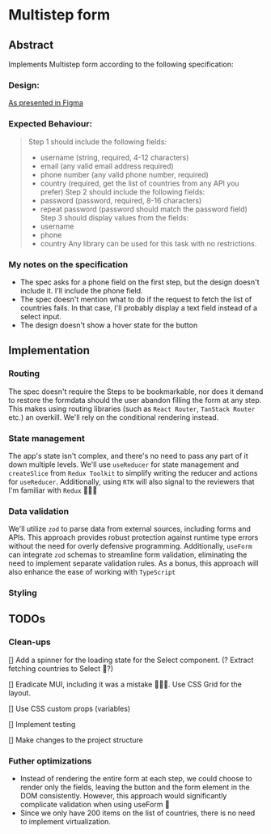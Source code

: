 # Multistep form

## Abstract

Implements Multistep form according to the following specification:

### Design:

[As presented in Figma](https://www.figma.com/file/KsJexV6VyuYDTAzjcXlZ9t)

### Expected Behaviour:

> Step 1 should include the following fields:
>
> - username (string, required, 4-12 characters)
> - email (any valid email address required)
> - phone number (any valid phone number, required)
> - country (required, get the list of countries from any API you prefer)
>   Step 2 should include the following fields:
> - password (password, required, 8-16 characters)
> - repeat password (password should match the password field)
>   Step 3 should display values from the fields:
> - username
> - phone
> - country
>   Any library can be used for this task with no restrictions.

### My notes on the specification

- The spec asks for a phone field on the first step, but the design doesn't include it. I'll include the phone field.
- The spec doesn't mention what to do if the request to fetch the list of countries fails. In that case, I'll probably display a text field instead of a select input.
- The design doesn't show a hover state for the button

## Implementation

### Routing

The spec doesn't require the Steps to be bookmarkable, nor does it demand to restore the formdata should the user abandon filling the form at any step. This makes using routing libraries (such as `React Router`, `TanStack Router` etc.) an overkill. We'll rely on the conditional rendering instead.

### State management

The app's state isn't complex, and there's no need to pass any part of it down multiple levels. We'll use `useReducer` for state management and `createSlice` from `Redux Toolkit` to simplify writing the reducer and actions for `useReducer`. Additionally, using `RTK` will also signal to the reviewers that I'm familiar with `Redux` 👨🏼‍💻

### Data validation

We'll utilize `zod` to parse data from external sources, including forms and APIs. This approach provides robust protection against runtime type errors without the need for overly defensive programming. Additionally, `useForm` can integrate `zod` schemas to streamline form validation, eliminating the need to implement separate validation rules. As a bonus, this approach will also enhance the ease of working with `TypeScript`

### Styling

## TODOs

### Clean-ups

[] Add a spinner for the loading state for the Select component. (? Extract fetching countries to Select 🧐?)

[] Eradicate MUI, including it was a mistake 🤷🏼‍♂️. Use CSS Grid for the layout.

[] Use CSS custom props (variables)

[] Implement testing

[] Make changes to the project structure

### Futher optimizations

- Instead of rendering the entire form at each step, we could choose to render only the fields, leaving the button and the form element in the DOM consistently. However, this approach would significantly complicate validation when using useForm 🤔
- Since we only have 200 items on the list of countries, there is no need to implement virtualization.
